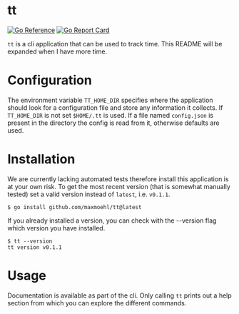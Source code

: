 # tt

[![Go Reference](https://pkg.go.dev/badge/github.com/maxmoehl/tt.svg)](https://pkg.go.dev/github.com/maxmoehl/tt)
[![Go Report Card](https://goreportcard.com/badge/github.com/maxmoehl/tt)](https://goreportcard.com/report/github.com/maxmoehl/tt)

`tt` is a cli application that can be used to track time. This README will be expanded when I have more time.

# Configuration

The environment variable `TT_HOME_DIR` specifies where the application should look for
a configuration file and store any information it collects. If `TT_HOME_DIR` is not set
`$HOME/.tt` is used. If a file named `config.json` is present in the directory the
config is read from it, otherwise defaults are used.

# Installation

We are currently lacking automated tests therefore install this application is at your
own risk. To get the most recent version (that is somewhat manually tested) set a valid
version instead of `latest`, i.e. `v0.1.1`.

```
$ go install github.com/maxmoehl/tt@latest
```

If you already installed a version, you can check with the --version flag which version
you have installed.

```
$ tt --version
tt version v0.1.1
```

# Usage

Documentation is available as part of the cli. Only calling `tt` prints out a help
section from which you can explore the different commands.
